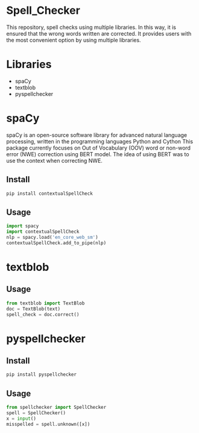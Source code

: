 # Spell_Checker
This repository, spell checks using multiple libraries.
In this way, it is ensured that the wrong words written are corrected.
It provides users with the most convenient option by using multiple libraries.

# Libraries
- spaCy
- textblob
- pyspellchecker
# spaCy
spaCy is an open-source software library for advanced natural language processing, written in the programming languages Python and Cython
This package currently focuses on Out of Vocabulary (OOV) word or non-word error (NWE) correction using BERT model. The idea of using BERT was to use the context when correcting NWE.
## Install
```python
pip install contextualSpellCheck
```
## Usage
```python
import spacy
import contextualSpellCheck
nlp = spacy.load('en_core_web_sm')
contextualSpellCheck.add_to_pipe(nlp)

```
# textblob
## Usage
```python
from textblob import TextBlob
doc = TextBlob(text)
spell_check = doc.correct()

```
# pyspellchecker
## Install
```python
pip install pyspellchecker
```
## Usage
```python
from spellchecker import SpellChecker
spell = SpellChecker()
x = input()
misspelled = spell.unknown([x])

```
